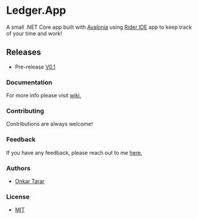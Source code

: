 
# Ledger.App

A small .NET Core app built with [Avalonia](https://avaloniaui.net/) using [Rider IDE](https://www.jetbrains.com/rider/) app to keep track of your time and work!

## Releases
- Pre-release [V0.1](https://github.com/tararonkar/Ledger.App/releases)

### Documentation

For more info please visit [wiki.](https://github.com/tararonkar/Ledger.App/wiki)


### Contributing

Contributions are always welcome!


### Feedback

If you have any feedback, please reach out to me [here.](mailto:tararonkar@protonmail.com)


### Authors

- [Onkar Tarar](https://github.com/tararonkar)


### License

- [MIT](https://choosealicense.com/licenses/mit/)

